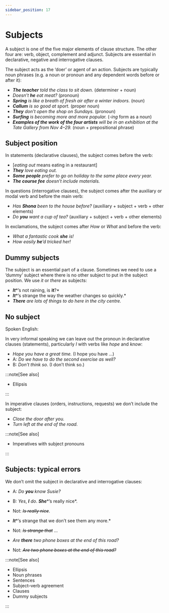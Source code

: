 ```yaml
---
sidebar_position: 17
---
```


# Subjects

A subject is one of the five major elements of clause structure. The other four are: verb, object, complement and adjunct. Subjects are essential in declarative, negative and interrogative clauses.

The subject acts as the ‘doer’ or agent of an action. Subjects are typically noun phrases (e.g. a noun or pronoun and any dependent words before or after it):

- ***The teacher*** *told the class to sit down.* (determiner + noun)
- *Doesn’t **he** eat meat?* (pronoun)
- ***Spring*** *is like a breath of fresh air after a winter indoors.* (noun)
- ***Callum*** *is so good at sport.* (proper noun)
- ***They*** *don’t open the shop on Sundays.* (pronoun)
- ***Surfing*** *is becoming more and more popular.* (-*ing* form as a noun)
- ***Examples of the work of the four artists*** *will be in an exhibition at the Tate Gallery from Nov 4–29.* (noun + prepositional phrase)

## Subject position

In statements (declarative clauses), the subject comes before the verb:

- \[*eating out* means eating in a restaurant\]
- ***They*** *love eating out.*
- ***Some people*** *prefer to go on holiday to the same place every year.*
- ***The course fee*** *doesn’t include materials.*

In questions (interrogative clauses), the subject comes after the auxiliary or modal verb and before the main verb:

- *Has **Shona** been to the house before?* (auxiliary + subject + verb + other elements)
- *Do **you** want a cup of tea?* (auxiliary + subject + verb + other elements)

In exclamations, the subject comes after *How* or *What* and before the verb:

- *What a fantastic cook **she** is!*
- *How easily **he**’d tricked her!*

## Dummy subjects

The subject is an essential part of a clause. Sometimes we need to use a ‘dummy’ subject where there is no other subject to put in the subject position. We use *it* or *there* as subjects:

- ***It****’s not raining, is **it**?*
- ***It****’s strange the way the weather changes so quickly.*
- ***There*** *are lots of things to do here in the city centre.*

## No subject

Spoken English:

In very informal speaking we can leave out the pronoun in declarative clauses (statements), particularly *I* with verbs like *hope* and *know*:

- *Hope you have a great time.* (I hope you have …)
- A: *Do we have to do the second exercise as well?*
- B: *Don’t think so*. (I don’t think so.)

:::note[See also]

- Ellipsis

:::

In imperative clauses (orders, instructions, requests) we don’t include the subject:

- *Close the door after you.*
- *Turn left at the end of the road.*

:::note[See also]

- Imperatives with subject pronouns

:::

## Subjects: typical errors

We don’t omit the subject in declarative and interrogative clauses:

- A: *Do **you** know Susie?*
- B: *Yes*, ***I*** *do*. ***She****’s really nice*.
- Not: *~~Is really nice~~*.

- ***It****’s strange that we don’t see them any more.*
- Not: *~~Is strange that~~* …

- *Are **there** two phone boxes at the end of this road?*
- Not: *~~Are two phone boxes at the end of this road?~~*

:::note[See also]

- Ellipsis
- Noun phrases
- Sentences
- Subject–verb agreement
- Clauses
- Dummy subjects

:::
